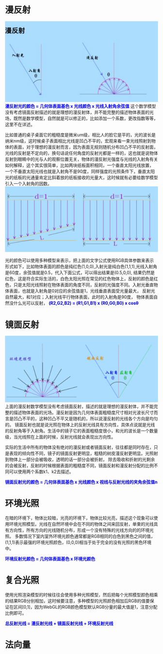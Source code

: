 # 漫反射

<img src="./img1.png" />
<b style="color: blue">漫反射光的颜色 = 几何体表面基色 x 光线颜色 x 光线入射角余弦值</b>
这个数学模型没有考虑镜面反射描述的就是理想的漫反射体，并不能完整的描述物体表面的光场，既然是数学模型，自然就是可以修正的，比如添加一个系数，更改指数等等，这里不在详述。

比如普通的桌子桌面它的粗糙度是微米um级，相比人的脸它是平的，光的波长是纳米nm级，这时候桌子表面相比光线是凹凸不平的，宏观来看一束光线照射到物体的表面，对于理想的漫反射而言，因为表面无规则随机分布凹凸不平的反射面， 光线的反射是不定向的，换句话说任何角度的反射光都是一样的，这也就是说物体反射到眼睛中的光与人的观察位置无关，物体的漫反射光强度与光线的入射角有关如何解释，这个其实很简单，比如两块纸板面积相同，一个垂直太阳光线放置， 一个不垂直太阳光线也就是入射角不是90度，同样强度的光照条件下，垂直太阳光的纸板的光通量肯定比斜着放的纸板接收的光量大，这时候就有必要给数学模型引入一个入射角的因数。
<img src="./img2.png" />

光的颜色可以使用多种模型来表示，把上面的文字公式使用RGB具体参数来表示形式如下，比如物体表面的颜色是纯红色(1,0,0),入射光是纯白色(1,1,1),光线入射角是60度，余弦值就是0.5，代入下面公式，可以得出结果是(0.5,0,0), 结果仍然是红色，这是符合实际生活的，白色太阳光照在常见的红色物体上，反射的颜色是红色，只是太阳光线照射在物体表面的角度不同，反射的光强度不同。入射光垂直物体表面，也就是入射角是0对应的余弦值是1，光线垂直表面受光量最大， 反射光自然最大，和1对应；入射光线平行物体表面，此时的入射角是90度， 物体表面自然没什么光可以反射，
<b style="color: blue">(R2,G2,B2) = (R1,G1,B1) x (R0,G0,B0) x cosθ</b>

# 镜面反射

<img src="./img3.png" />
上面的漫反射数学模型没有考虑镜面反射，描述的就是理想的漫反射体，并不能完整的描述物体表面的光场。漫反射是因为几何体表面粗糙度尺寸相对光波长尺寸而言是凹凸不平的，这种凹凸不平又是随机的，所以说漫反射的光线各个方向是均匀的。
镜面反射也就是说光照在物体上的反射光线具有方向性，具体点说就是光线的反射角等于入射角。生活中的镜子它的表面粗糙度很小，和光的波长是一个数量级，当光线照在上面的时候，反射光线就会表现出方向性。

实际的生活中所有的物体没有绝对的漫反射或者镜面反射，往往都是同时存在，只是表现的倾向性不同，镜子的镜面反射更明显，粗糙的树皮漫反射更明显。光照射到物体上一部分会被吸收，透明的话一部分会被折射， 除去吸收和折射的光剩余的会被反射，反射的时候根据表面的粗糙度不同，镜面反射和漫反射分配的比例不同可以使用两个系数k1、k2去描述。

<b style="color: blue">镜面反射光的颜色 = 几何体表面基色 x 光线颜色 x 视线与反射光线的夹角余弦值n</b>

# 环境光照

在暗的环境下，物体比较暗，光亮的环境下，物体比较光亮，描述这个现象可以使用环境光照模型。光线在自然环境中会在不同的物体之间来回反射，单束的光线具有方向性，所有方向的光线随机分布，形成一个没有特殊的光线方向的的环境光照。 多数情况下室内室外环境光颜色通常都是RGB相同的白色到黑色之间的值，(1,1,1)表示最强的环境光照颜色，(0,0,0)相当于处于完全的没有光照的黑色环境中。

<b style="color: blue">环境反射光颜色 = 几何体表面基色 x 环境光颜色</b>

# 复合光照

使用光照渲染模型的时候往往会使用多种光照模型，然后把每个光照模型颜色相乘的结果RGB分别相加，这时候要注意，多种模型的光照颜色相加后RGB的值要保证在区间[0,1]，因为WebGL的RGB颜色模型默认RGB分量的最大值是1，注意分配比例即可。

<b style="color: blue">总反射光线 = 漫反射光线 + 镜面反射光线 + 环境反射光线</b>

# 法向量

